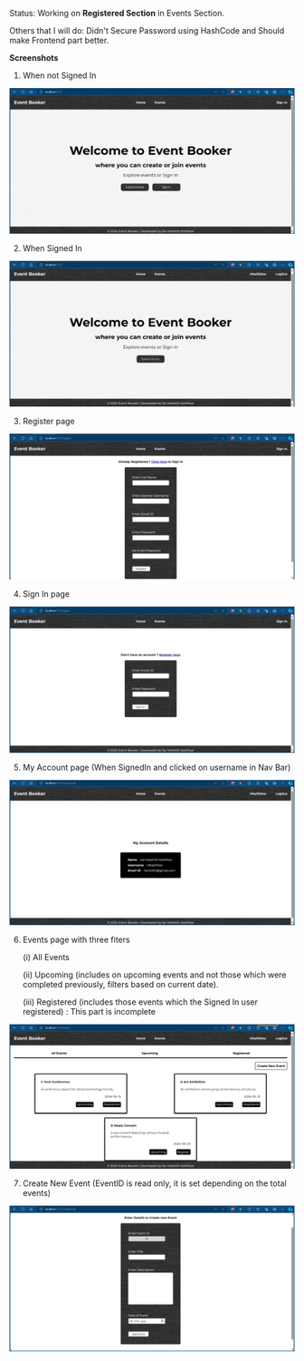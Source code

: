 Status: Working on **Registered Section** in Events Section.

Others that I will do: Didn't Secure Password using HashCode and Should make Frontend part better.

**Screenshots**

1) When not Signed In

![notSigned](https://github.com/HKalithkar/event_booker/blob/main/public/notSigned.png)

2) When Signed In

![signed](https://github.com/HKalithkar/event_booker/blob/main/public/signed.png)

3) Register page

![register](https://github.com/HKalithkar/event_booker/blob/main/public/register.png)

4) Sign In page

![signin](https://github.com/HKalithkar/event_booker/blob/main/public/SignIn.png)

5) My Account page (When SignedIn and clicked on username in Nav Bar)

![myAccount](https://github.com/HKalithkar/event_booker/blob/main/public/myAccount.png)

6) Events page with three fiters

   (i) All Events

   (ii) Upcoming (includes on upcoming events and not those which were completed previously, filters based on current date).

   (iii) Registered (includes those events which the Signed In user registered) : This part is incomplete

![events](https://github.com/HKalithkar/event_booker/blob/main/public/events.png)

7) Create New Event (EventID is read only, it is set depending on the total events)

![newEvent](https://github.com/HKalithkar/event_booker/blob/main/public/newEvent.png)